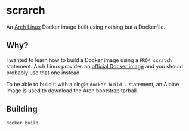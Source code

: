 # scrarch
An [Arch Linux](https://archlinux.org/) Docker image built using nothing but a Dockerfile.

## Why?
I wanted to learn how to build a Docker image using a `FROM scratch` statement. Arch Linux provides an [official Docker image](https://hub.docker.com/_/archlinux) and you should probably use that one instead.

To be able to build it with a single `docker build .` statement, an Alpine image is used to download the Arch bootstrap tarball.

## Building
`docker build .`

